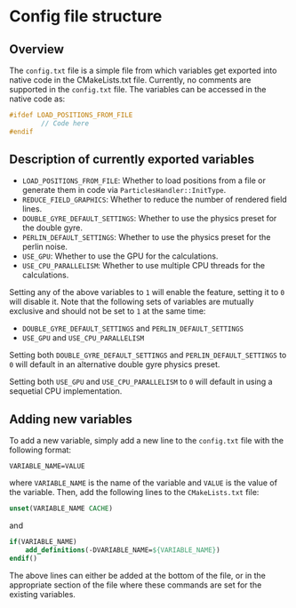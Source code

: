# Config file structure
## Overview
The `config.txt` file is a simple file from which variables get exported into native code in the CMakeLists.txt file.
Currently, no comments are supported in the `config.txt` file.
The variables can be accessed in the native code as:
```cpp
#ifdef LOAD_POSITIONS_FROM_FILE
        // Code here
#endif
```

## Description of currently exported variables
- `LOAD_POSITIONS_FROM_FILE`: Whether to load positions from a file or generate them in code via `ParticlesHandler::InitType`.
- `REDUCE_FIELD_GRAPHICS`: Whether to reduce the number of rendered field lines.
- `DOUBLE_GYRE_DEFAULT_SETTINGS`: Whether to use the physics preset for the double gyre.
- `PERLIN_DEFAULT_SETTINGS`:  Whether to use the physics preset for the perlin noise.
- `USE_GPU`: Whether to use the GPU for the calculations.
- `USE_CPU_PARALLELISM`: Whether to use multiple CPU threads for the calculations.

Setting any of the above variables to `1` will enable the feature, setting it to `0` will disable it. Note that the following sets of variables are mutually exclusive and should not be set to `1` at the same time:
- `DOUBLE_GYRE_DEFAULT_SETTINGS` and `PERLIN_DEFAULT_SETTINGS`
- `USE_GPU` and `USE_CPU_PARALLELISM`

Setting both `DOUBLE_GYRE_DEFAULT_SETTINGS` and `PERLIN_DEFAULT_SETTINGS` to `0` will default in an alternative double gyre physics preset.

Setting both `USE_GPU` and `USE_CPU_PARALLELISM` to `0` will default in using a sequetial CPU implementation.

## Adding new variables
To add a new variable, simply add a new line to the `config.txt` file with the following format:
```
VARIABLE_NAME=VALUE
```
where `VARIABLE_NAME` is the name of the variable and `VALUE` is the value of the variable. Then, add the following lines to the `CMakeLists.txt` file:
```cmake
unset(VARIABLE_NAME CACHE)
```
and 
```cmake
if(VARIABLE_NAME)
    add_definitions(-DVARIABLE_NAME=${VARIABLE_NAME})
endif()
```
The above lines can either be added at the bottom of the file, or in the appropriate section of the file where these commands are set for the existing variables.





